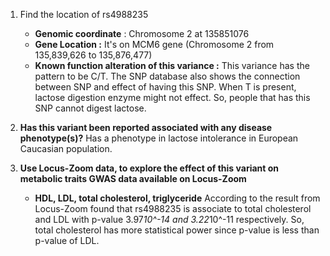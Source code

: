 1. Find the location of rs4988235
	- **Genomic coordinate** : Chromosome 2 at 135851076
	- **Gene Location :** It's on MCM6 gene (Chromosome 2 from 135,839,626 to 135,876,477)
	- **Known function alteration of this variance :** This variance has the pattern to be C/T. The SNP database also shows the connection between SNP and effect of having this SNP. When T is present, lactose digestion enzyme might not effect. So, people that has this SNP cannot digest lactose.


2. **Has this variant been reported associated with any disease phenotype(s)?**
	 Has a phenotype in lactose intolerance in European Caucasian population.
	
3. **Use Locus-Zoom data, to explore the effect of this variant on metabolic traits GWAS data available on Locus-Zoom**
	- **HDL, LDL, total cholesterol, triglyceride**
	 According to the result from Locus-Zoom found that rs4988235 is associate to total cholesterol and LDL with p-value 3.97*10^-14 and 3.22*10^-11 respectively. So, total cholesterol has more statistical power since p-value is less than p-value of LDL.